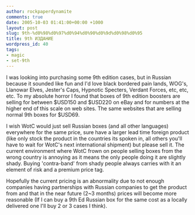 ```yaml
---
author: rockpaperdynamite
comments: true
date: 2005-10-03 01:41:00+00:00 +1000
layout: post
slug: 9th-%d0%98%d0%97%d0%94%d0%90%d0%9d%d0%98%d0%95
title: 9th ИЗДАНИЕ
wordpress_id: 40
tags:
- magic
- set-9th
---
```


I was looking into purchasing some 9th edition cases, but in Russian because it sounded like fun and I'd love black bordered pain lands, WOG's, Llanowar Elves, Jester's Caps, Hypnotic Specters, Verdant Forces, etc, etc, etc. To my absolute horror I found that boxes of 9th edition boosters are selling for between $USD150 and $USD220 on eBay and for numbers at the higher end of this scale on web sites. The same websites that are selling normal 9th boxes for $USD69.

I wish WotC would just sell Russian boxes (and all other languages) everywhere for the same price, sure have a larger lead time foreign product (like only stock the product in the countries its spoken in, all others you'll have to wait for WotC's next international shipment) but please sell it. The current environment where WotC frown on people selling boxes from the wrong country is annoying as it means the only people doing it are slightly shady. Buying 'contra-band' from shady people always carries with it an element of risk and a premium price tag.

Hopefully the current pricing is an abnormality due to not enough companies having partnerships with Russian companies to get the product from and that in the near future (2~3 months) prices will become more reasonable (If I can buy a 9th Ed Russian box for the same cost as a locally delivered one I'll buy 2 or 3 cases I think).




